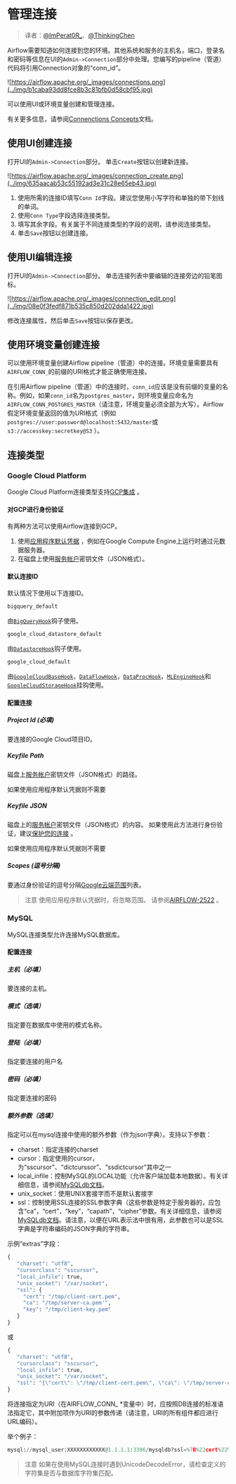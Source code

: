 # 管理连接

> 译者：[@ImPerat0R\_](https://github.com/tssujt)、[@ThinkingChen](https://github.com/cdmikechen)

Airflow需要知道如何连接到您的环境。其他系统和服务的主机名，端口，登录名和密码等信息在UI的`Admin->Connection`部分中处理。您编写的pipeline（管道）代码将引用Connection对象的“conn_id”。

![https://airflow.apache.org/_images/connections.png](../img/b1caba93dd8fce8b3c81bfb0d58cbf95.jpg)

可以使用UI或环境变量创建和管理连接。

有关更多信息，请参阅[Connenctions Concepts](20.md)文档。

## 使用UI创建连接

打开UI的`Admin->Connection`部分。 单击`Create`按钮以创建新连接。

![https://airflow.apache.org/_images/connection_create.png](../img/635aacab53c55192ad3e31c28e65eb43.jpg)

1. 使用所需的连接ID填写`Conn Id`字段。建议您使用小写字符和单独的带下划线的单词。
2. 使用`Conn Type`字段选择连接类型。
3. 填写其余字段。有关属于不同连接类型的字段的说明，请参阅连接类型。
4. 单击`Save`按钮以创建连接。

## 使用UI编辑连接

打开UI的`Admin->Connection`部分。 单击连接列表中要编辑的连接旁边的铅笔图标。

![https://airflow.apache.org/_images/connection_edit.png](../img/08e0f3fedf871b535c850d202dda1422.jpg)

修改连接属性，然后单击`Save`按钮以保存更改。

## 使用环境变量创建连接

可以使用环境变量创建Airflow pipeline（管道）中的连接。环境变量需要具有`AIRFLOW_CONN_`的前缀的URI格式才能正确使用连接。

在引用Airflow pipeline（管道）中的连接时，`conn_id`应该是没有前缀的变量的名称。例如，如果`conn_id`名为`postgres_master`，则环境变量应命名为`AIRFLOW_CONN_POSTGRES_MASTER`（请注意，环境变量必须全部为大写）。Airflow假定环境变量返回的值为URI格式（例如`postgres://user:password@localhost:5432/master`或`s3://accesskey:secretkey@S3` ）。

## 连接类型

### Google Cloud Platform

Google Cloud Platform连接类型支持[GCP集成](28.md) 。

#### 对GCP进行身份验证

有两种方法可以使用Airflow连接到GCP。

1. 使用[应用程序默认凭据](https://google-auth.readthedocs.io/en/latest/reference/google.auth.html) ，例如在Google Compute Engine上运行时通过元数据服务器。
2. 在磁盘上使用[服务帐户](https://cloud.google.com/docs/authentication/)密钥文件（JSON格式）。

#### 默认连接ID

默认情况下使用以下连接ID。

```py
bigquery_default
```

由[`BigQueryHook`](28.md)钩子使用。

```py
google_cloud_datastore_default
```

由[`DatastoreHook`](28.md)钩子使用。

```py
google_cloud_default
```

由[`GoogleCloudBaseHook`](28.md)，[`DataFlowHook`](28.md)，[`DataProcHook`](31.md)，[`MLEngineHook`](28.md)和[`GoogleCloudStorageHook`](28.md)挂钩使用。

#### 配置连接

##### Project Id (必填)

要连接的Google Cloud项目ID。

##### Keyfile Path

磁盘上[服务帐户](https://cloud.google.com/docs/authentication/)密钥文件（JSON格式）的路径。

如果使用应用程序默认凭据则不需要

##### Keyfile JSON

磁盘上的[服务帐户](https://cloud.google.com/docs/authentication/)密钥文件（JSON格式）的内容。 如果使用此方法进行身份验证，建议[保护您的连接](11.md) 。

如果使用应用程序默认凭据则不需要

##### Scopes (逗号分隔)

要通过身份验证的逗号分隔[Google云端范围](https://developers.google.com/identity/protocols/googlescopes)列表。

> 注意
> 使用应用程序默认凭据时，将忽略范围。 请参阅[AIRFLOW-2522](https://issues.apache.org/jira/browse/AIRFLOW-2522) 。

### MySQL

MySQL连接类型允许连接MySQL数据库。

#### 配置连接

##### 主机（必填）

要连接的主机。

##### 模式（选填）

指定要在数据库中使用的模式名称。

##### 登陆（必填）

指定要连接的用户名

##### 密码（必填）

指定要连接的密码

##### 额外参数（选填）

指定可以在mysql连接中使用的额外参数（作为json字典）。支持以下参数：

 - charset：指定连接的charset
 - cursor：指定使用的cursor，为“sscursor”、“dictcurssor”、“ssdictcursor”其中之一
 - local_infile：控制MySQL的LOCAL功能（允许客户端加载本地数据）。有关详细信息，请参阅[MySQLdb文档](https://mysqlclient.readthedocs.io/user_guide.html)。
 - unix_socket：使用UNIX套接字而不是默认套接字
 - ssl：控制使用SSL连接的SSL参数字典（这些参数是特定于服务器的，应包含“ca”，“cert”，“key”，“capath”，“cipher”参数。有关详细信息，请参阅[MySQLdb文档](https://mysqlclient.readthedocs.io/user_guide.html)。请注意，以便在URL表示法中很有用，此参数也可以是SSL字典是字符串编码的JSON字典的字符串。

示例“extras”字段：

```py
{
   "charset": "utf8",
   "cursorclass": "sscursor",
   "local_infile": true,
   "unix_socket": "/var/socket",
   "ssl": {
     "cert": "/tmp/client-cert.pem",
     "ca": "/tmp/server-ca.pem'",
     "key": "/tmp/client-key.pem"
   }
}
```

或

```py
{
   "charset": "utf8",
   "cursorclass": "sscursor",
   "local_infile": true,
   "unix_socket": "/var/socket",
   "ssl": "{\"cert\": \"/tmp/client-cert.pem\", \"ca\": \"/tmp/server-ca.pem\", \"key\": \"/tmp/client-key.pem\"}"
}
```

将连接指定为URI（在AIRFLOW_CONN_ *变量中）时，应按照DB连接的标准语法指定它，其中附加项作为URI的参数传递（请注意，URI的所有组件都应进行URL编码）。

举个例子：

```py
mysql://mysql_user:XXXXXXXXXXXX@1.1.1.1:3306/mysqldb?ssl=%7B%22cert%22%3A+%22%2Ftmp%2Fclient-cert.pem%22%2C+%22ca%22%3A+%22%2Ftmp%2Fserver-ca.pem%22%2C+%22key%22%3A+%22%2Ftmp%2Fclient-key.pem%22%7D
```

> 注意
> 如果在使用MySQL连接时遇到UnicodeDecodeError，请检查定义的字符集是否与数据库字符集匹配。
